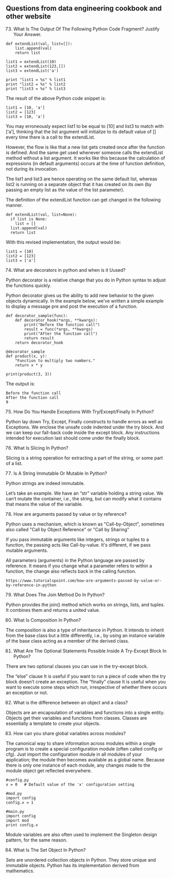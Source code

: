 ## Questions from data engineering cookbook and other website
73. What Is The Output Of The Following Python Code Fragment? Justify Your Answer.
```
def extendList(val, list=[]):
    list.append(val)
    return list

list1 = extendList(10)
list2 = extendList(123,[])
list3 = extendList('a')

print "list1 = %s" % list1
print "list2 = %s" % list2
print "list3 = %s" % list3
```
The result of the above Python code snippet is: 
```
list1 = [10, 'a']
list2 = [123]
list3 = [10, 'a']
```
You may erroneously expect list1 to be equal to [10] and list3 to match with [‘a’], thinking that the list argument will initialize to its default value of [] every time there is a call to the extendList.

However, the flow is like that a new list gets created once after the function is defined. And the same get used whenever someone calls the extendList method without a list argument. It works like this because the calculation of expressions (in default arguments) occurs at the time of function definition, not during its invocation.

The list1 and list3 are hence operating on the same default list, whereas list2 is running on a separate object that it has created on its own (by passing an empty list as the value of the list parameter).

The definition of the extendList function can get changed in the following manner.

```
def extendList(val, list=None):
  if list is None:
    list = []
  list.append(val)
  return list
```
With this revised implementation, the output would be:
```
list1 = [10]
list2 = [123]
list3 = ['a']
```

74. What are decorators in python and when is it Uused?

Python decorator is a relative change that you do in Python syntax to adjust the functions quickly.

Python decorator gives us the ability to add new behavior to the given objects dynamically. In the example below, we’ve written a simple example to display a message pre and post the execution of a function.

```
def decorator_sample(func):
    def decorator_hook(*args, **kwargs):
        print("Before the function call")
        result = func(*args, **kwargs)
        print("After the function call")
        return result
    return decorator_hook

@decorator_sample
def product(x, y):
    "Function to multiply two numbers."
    return x * y

print(product(3, 3))
```

The output is: 
```
Before the function call
After the function call
9
```

75. How Do You Handle Exceptions With Try/Except/Finally In Python?

Python lay down Try, Except, Finally constructs to handle errors as well as Exceptions. We enclose the unsafe code indented under the try block. And we can keep our fall-back code inside the except block. Any instructions intended for execution last should come under the finally block.

76. What Is Slicing In Python?

Slicing is a string operation for extracting a part of the string, or some part of a list. 

77. Is A String Immutable Or Mutable In Python?

Python strings are indeed immutable.

Let’s take an example. We have an “str” variable holding a string value. We can’t mutate the container, i.e., the string, but can modify what it contains that means the value of the variable.

78. How are arguments passed by value or by reference?

Python uses a mechanism, which is known as "Call-by-Object", sometimes also called "Call by Object Reference" or "Call by Sharing"

If you pass immutable arguments like integers, strings or tuples to a function, the passing acts like Call-by-value. It's different, if we pass mutable arguments.

All parameters (arguments) in the Python language are passed by reference. It means if you change what a parameter refers to within a function, the change also reflects back in the calling function.
```
https://www.tutorialspoint.com/how-are-arguments-passed-by-value-or-by-reference-in-python
```

79. What Does The Join Method Do In Python?

Python provides the join() method which works on strings, lists, and tuples. It combines them and returns a united value.

80. What Is Composition In Python?

The composition is also a type of inheritance in Python. It intends to inherit from the base class but a little differently, i.e., by using an instance variable of the base class acting as a member of the derived class.

81. What Are The Optional Statements Possible Inside A Try-Except Block In Python?

There are two optional clauses you can use in the try-except block.

The “else” clause
It is useful if you want to run a piece of code when the try block doesn’t create an exception.
The “finally” clause
It is useful when you want to execute some steps which run, irrespective of whether there occurs an exception or not.

82. What is the difference between an object and a class?

Objects are an encapsulation of variables and functions into a single entity. Objects get their variables and functions from classes. Classes are essentially a template to create your objects.

83. How can you share global variables across modules?

The canonical way to share information across modules within a single program is to create a special configuration module (often called config or cfg). Just import the configuration module in all modules of your application; the module then becomes available as a global name. Because there is only one instance of each module, any changes made to the module object get reflected everywhere.
```
#config.py
x = 0   # Default value of the 'x' configuration setting

#mod.py
import config
config.x = 1

#main.py
import config
import mod
print config.x
```

Module variables are also often used to implement the Singleton design pattern, for the same reason.

84. What Is The Set Object In Python?

Sets are unordered collection objects in Python. They store unique and immutable objects. Python has its implementation derived from mathematics.
